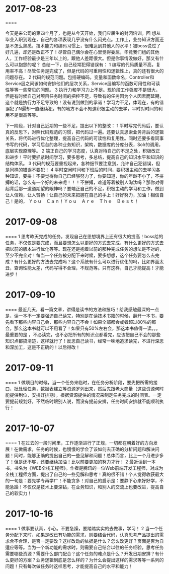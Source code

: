 # 2017-08-23
 ====

   今天是来公司的第四个月了，也是从今天开始，我们应届生的封闭培训。回
想从毕业入职到现在，自己的各项表现几乎没有什么闪光点。工作上，业务知识方面还是不怎么熟悉，技术能力和编码习惯上，很难达到其他人的水平！被boss说过了好几遍，却还是改正不了！尽管自己偶尔会在心里觉得委屈，毕竟我们组的其他人，工作经验最少是三年以上的，跟他人差距很大。但是你事情没做好，那又有什么可以抱怨的呢？
    总结一下，自己经常犯得错误有：
    1 编写的代码质量不高，复用率不高！尽管任务是完成了，但是代码的可重用性和逻辑性上，真的还有很大的问题存在。
    2 代码的规范问题。包括硬编码，变量和函数命名，Controller和Service层之间该如何安排他们的层次关系，Service层编写的函数可用性和可读性等等一些常见的问题。
    3 执行力和学习力上不足。现阶段工作强度不是很大，但是有时候自己对项目任务时间的把控不足，导致有的任务因为个人因素而延期，这个就是执行力不足导致的！没有说到做到的承诺！学习力不足，体现在，有的错误犯了N遍却一直继续犯，有的地方不会不知道积极主动的去学，平时对时间的利用不是很高等等。

   下一阶段，针对自己近期的一些不足，提出以下的整改：
   1 平时写完代码后，要认真的反思下，对照代码规范的习惯，把代码过一遍。还要认真思索业务背后的逻辑关系，将代码进行优化整理，提高自己代码的可读性和复用性。同时还要多看同事书写的代码，学习后台的各种业务知识，架构，数据库的分库分表，Solr的调用，底层实现原理等。
   2 端正自己的学习态度，认真对待自己的不足之处，积极改正和进步！平时要抓紧时间学习，要多思考，多总结，提高自己的知识水平和知识的结构体系。
   3 代码的规范要重视起来，各种细节要注意到，允许自己犯错误，但是同样的错误不要犯！
   4 平时空闲时间和下班后的时间，要积极主动的去学习各种知识，要拼！不要觉得你自己已经够努力了，你要知道，你的年龄不小了，不拼搏的话，怎么有一个好的未来呢！！！不拼搏，难道等着被别人淘汰吗？那你对得起背后那一道道期望的眼神吗？要端正自己的不足，积极主动的学习和工作，做到让人信赖，让人赞扬！让自己的未来把握在自己的手上！好好努力，加油！相信自己！是的，
   Ｙｏｕ　Ｃａｎ！Ｙｏｕ　Ａｒｅ　Ｔｈｅ　Ｂｅｓｔ！



# 2017-09-08
 ====
 1 思考昨天完成的任务，发现自己在思想境界上还有很大的提高！boss给的任务，不仅仅是要完成，而且要想怎么以更好的方式去完成，有什么更好的方式去把以前的版本进行优化等等。现在还是抱着以前的那种完成任务的想法是不对的，至少不完全对！每当一个任务被分配下来时候，要多想想，这个任务要怎么去完成？有什么更好的方法去完成吗？这个系统有什么可以进行优化的吗，比如界面太丑，查询性能太差，代码写得不合理，不规范等。只有这样，自己才能提高！才能进步！


# 2017-09-10
 ====
 最近几天，看一篇文章，讲得是读书的方法和技巧！给我感触最深的一点是，读一本不一定要强迫自己读完，特别是在读技术书籍的时候，翻开一本书，要先看下那些内容自己会，那些内容自己不会！如果全部都会或者超过80%的都会，那么这本书就可以不用看了！如果只有50%左右会，那这本书值得一读。。。最重要的是 ，不必读完，也不必把所有的知识点都看完，应该把自己不会的那些知识点都搞清楚，这样就行了！反思自己读书，经常一味地追求读完，不进行深思和深加工，这是不正确的！以后得改！


# 2017-09-11
 ====
1 做项目的时候，当一个任务来临时，在任务分析阶段，要先把所需的接口，批处理任务，数据表建立等资源罗列出来，然后先跟老大商量（这些资源何时能提供到位，安排好排期），根据资源提供的情况来制定任务完成的时间表。一定要提前规划好，不然临时跟别人说，而没有提前安排，任务时间安排就不能顺利执行！


# 2017-10-07
 ====
 1 在过去的一段时间里，工作逐渐进行了正规，一切都在朝着好的方向发展！在做需求，任务的时候，也慢慢的学会了该如何去正确的分析问题和解决问题！同时，能够正确的提出自己的一些见解和问题！总体而言，比上一个月进步多了！但是还不够，还要继续加油！比以前要更加的努力才行！
 2 最近读到一本书，书名为《WEB全栈工程师》。作者是腾讯的一位Web前端开发工程师，对成为全栈工程师方面，提出了自己的一些见解和思考！真的很不错！个人觉得收获最大的一句是：要先学专再学广！不能贪多！对自己的启示是：要静下心来好好学，不能急躁！不仅仅是技术上要深钻，在业务知识，和别人的交流上也要改进，提高自己的软实力！


 # 2017-10-16
 ====
  1 做事要认真，小心。不要急躁，要踏踏实实的去做事，学习！
  2 当一个任务分配下来时，如果是改已有功能的需求，则要结合代码，认真思考产品提出的需求合不合理，是否一定要改？这样改动的依据是什么？怎么改更好？页面是否为自适应等等。当为一个新功能的需求时，则需要自己结合以往的任务经验，思考任务需要哪些资源？需要什么部门配合？这个任务的难点是什么？开发日期安排？有什么更好的方案？业务逻辑到底是怎么样的？为什么会提出这样的需求等等一系列的问题！只有每次做任务时这样思考，才能提高自己的水平和能力！